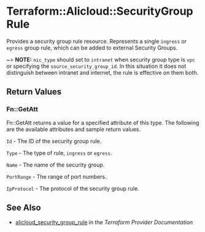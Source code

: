 # Terraform::Alicloud::SecurityGroupRule

Provides a security group rule resource.
Represents a single `ingress` or `egress` group rule, which can be added to external Security Groups.

~> **NOTE:**  `nic_type` should set to `intranet` when security group type is `vpc` or specifying the `source_security_group_id`. In this situation it does not distinguish between intranet and internet, the rule is effective on them both.

## Return Values

### Fn::GetAtt

Fn::GetAtt returns a value for a specified attribute of this type. The following are the available attributes and sample return values.

`Id` - The ID of the security group rule.

`Type` - The type of rule, `ingress` or `egress`.

`Name` - The name of the security group.

`PortRange` - The range of port numbers.

`IpProtocol` - The protocol of the security group rule.

## See Also

* [alicloud_security_group_rule](https://www.terraform.io/docs/providers/alicloud/r/security_group_rule.html) in the _Terraform Provider Documentation_